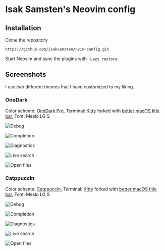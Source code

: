 # Isak Samsten's Neovim config

## Installation

Clone the repository

    https://github.com/isaksamsten/nvim-config.git

Start Neovim and sync the plugins with `:Lazy restore`.

## Screenshots

I use two different themes that I have customized to my liking.

### OneDark

Color scheme: [OneDark Pro](https://github.com/olimorris/onedarkpro.nvim),
Terminal: [Kitty](https://github.com/kovidgoyal/kitty) forked with [better
macOS title bar](https://github.com/isaksamsten/kitty), Font: Meslo LG S

![Debug](./assets/onedark/debug.png)

![Completion](./assets/onedark/complete.png)

![Diagnostics](./assets/onedark/error.png)

![Live search](./assets/onedark/search.png)

![Open files](./assets/onedark/findfile.png)

### Catppuccin

Color scheme: [Catppuccin](https://github.com/catppuccin/nvim),
Terminal: [Kitty](https://github.com/kovidgoyal/kitty) forked with [better
macOS title bar](https://github.com/isaksamsten/kitty), Font: Meslo LG S

![Debug](./assets/catppuccin/debug.png)

![Completion](./assets/catppuccin/complete.png)

![Diagnostics](./assets/catppuccin/error.png)

![Live search](./assets/catppuccin/search.png)

![Open files](./assets/catppuccin/findfile.png)
